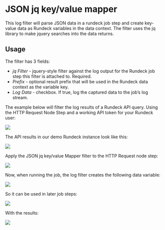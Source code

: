 # JSON jq key/value mapper

This log filter will parse JSON data in a rundeck job step and create key-value data as Rundeck variables in the data context. The filter uses the jq library to make jquery searches into the data returns.

## Usage

The filter has 3 fields:

- *jq Filter* - jquery-style filter against the log output for the Rundeck job step this filter is attached to. Required.
- *Prefix* - optional result prefix that will be used in the Rundeck data context as the variable key.
- *Log Data* - checkbox. If true, log the captured data to the job’s log stream.

The example below will filter the log results of a Rundeck API query. Using the HTTP Request Node Step and a working API token for your Rundeck user:

![](/assets/img/logfilter-jsonjq-example1.png)

The API results in our demo Rundeck instance look like this:

![](/assets/img/logfilter-jsonjq-example2.png)

Apply the JSON jq key/value Mapper filter to the HTTP Request node step:

![](/assets/img/logfilter-jsonjq-example3.png)

Now, when running the job, the log filter creates the following data variable:

![](/assets/img/logfilter-jsonjq-example4.png)

So it can be used in later job steps:

![](/assets/img/logfilter-jsonjq-example5.png)

With the results:

![](/assets/img/logfilter-jsonjq-example6.png)
